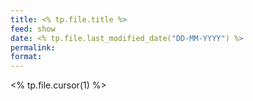 ```yaml
---
title: <% tp.file.title %>
feed: show
date: <% tp.file.last_modified_date("DD-MM-YYYY") %>
permalink: 
format:
---
```


<% tp.file.cursor(1) %>
